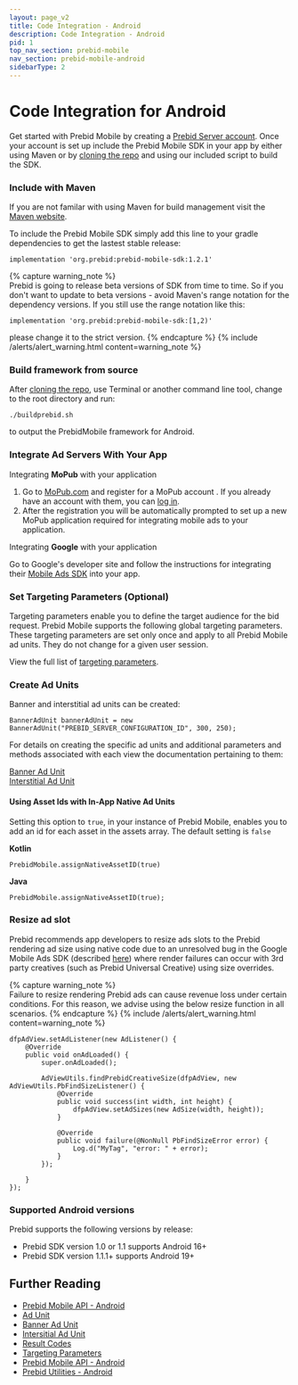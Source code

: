 ```yaml
---
layout: page_v2
title: Code Integration - Android
description: Code Integration - Android
pid: 1
top_nav_section: prebid-mobile
nav_section: prebid-mobile-android
sidebarType: 2
---
```


# Code Integration for Android

Get started with Prebid Mobile by creating a [Prebid Server account]({{site.github.url}}/prebid-mobile/prebid-mobile-pbs.html). Once your account is set up include the Prebid Mobile SDK in your app by either using Maven or by [cloning the repo](https://github.com/prebid/prebid-mobile-android) and using our included script to build the SDK.

### Include with Maven

If you are not familar with using Maven for build management visit the [Maven website](https://maven.apache.org/index.html).

To include the Prebid Mobile SDK simply add this line to your gradle dependencies to get the lastest stable release:

```
implementation 'org.prebid:prebid-mobile-sdk:1.2.1'
```

{% capture warning_note %}  
Prebid is going to release beta versions of SDK from time to time. So if you don't want to update to beta versions - avoid Maven's range notation for the dependency versions.
If you still use the range notation like this:

```
implementation 'org.prebid:prebid-mobile-sdk:[1,2)'
```

please change it to the strict version.  {% endcapture %}
{% include /alerts/alert_warning.html content=warning_note %}


### Build framework from source

After [cloning the repo](https://github.com/prebid/prebid-mobile-android), use Terminal or another command line tool, change to the root directory and run:

```
./buildprebid.sh
```

to output the PrebidMobile framework for Android.

### Integrate Ad Servers With Your App

Integrating **MoPub** with your application
1.  Go to [MoPub.com](https://app.mopub.com/register/) and  register for a MoPub account . If you already have an account with them, you can [log in](https://app.mopub.com/account/login/).
2.  After the registration you will be automatically prompted to set up a new MoPub application required for integrating mobile ads to your application.

Integrating **Google** with your application   

Go to Google's developer site and follow the instructions for integrating their [Mobile Ads SDK](https://developers.google.com/ad-manager/mobile-ads-sdk/android/quick-start) into your app.

### Set Targeting Parameters (Optional)

Targeting parameters enable you to define the target audience for the bid request. Prebid Mobile supports the following global targeting parameters. These targeting parameters are set only once and apply to all Prebid Mobile ad units. They do not change for a given user session.

View the full list of [targeting parameters](/prebid-mobile/pbm-api/android/pbm-targeting-params-android.html).

### Create Ad Units
Banner and interstitial ad units can be created:

```
BannerAdUnit bannerAdUnit = new BannerAdUnit("PREBID_SERVER_CONFIGURATION_ID", 300, 250);
```

For details on creating the specific ad units and additional parameters and methods associated with each view the documentation pertaining to them:

[Banner Ad Unit](/prebid-mobile/pbm-api/android/pbm-banneradunit-android.html)  
[Interstitial Ad Unit](/prebid-mobile/pbm-api/android/pbm-bannerinterstitialadunit-android.html)

#### Using Asset Ids with In-App Native Ad Units

Setting this option to `true`, in your instance of Prebid Mobile, enables you to add an id for each asset in the assets array. The default setting is `false`

**Kotlin**
```
PrebidMobile.assignNativeAssetID(true)
```

**Java**
```
PrebidMobile.assignNativeAssetID(true);
```

### Resize ad slot

Prebid recommends app developers to resize ads slots to the Prebid rendering ad size using native code due to an unresolved bug in the Google Mobile Ads SDK (described [here](https://groups.google.com/forum/?utm_medium=email&utm_source=footer#!category-topic/google-admob-ads-sdk/ios/648jzAP2EQY)) where render failures can occur with 3rd party creatives (such as Prebid Universal Creative) using size overrides.

{% capture warning_note %}  
Failure to resize rendering Prebid ads can cause revenue loss under certain conditions. For this reason, we advise using the below resize function in all scenarios. {% endcapture %}
{% include /alerts/alert_warning.html content=warning_note %}


```
dfpAdView.setAdListener(new AdListener() {
    @Override
    public void onAdLoaded() {
        super.onAdLoaded();

        AdViewUtils.findPrebidCreativeSize(dfpAdView, new AdViewUtils.PbFindSizeListener() {
            @Override
            public void success(int width, int height) {
                dfpAdView.setAdSizes(new AdSize(width, height));
            }

            @Override
            public void failure(@NonNull PbFindSizeError error) {
                Log.d("MyTag", "error: " + error);
            }
        });

    }
});
 ```

### Supported Android versions

Prebid supports the following versions by release:

* Prebid SDK version 1.0 or 1.1 supports Android 16+
* Prebid SDK version 1.1.1+ supports Android 19+



## Further Reading

- [Prebid Mobile API - Android]({{site.baseurl}}/prebid-mobile/pbm-api/android/pbm-api-android.html)
- [Ad Unit](/prebid-mobile/pbm-api/android/pbm-adunit-android.html)
- [Banner Ad Unit](/prebid-mobile/pbm-api/android/pbm-banneradunit-android.html)
- [Intersitial Ad Unit](/prebid-mobile/pbm-api/android/pbm-bannerinterstitialadunit-android.html)
- [Result Codes]({{site.baseurl}}/prebid-mobile/pbm-api/android/pbm-api-result-codes-android.html)
- [Targeting Parameters]({{site.baseurl}}/prebid-mobile/pbm-api/android/pbm-targeting-params-android.html)
- [Prebid Mobile API - Android]({{site.baseurl}}/prebid-mobile/pbm-api/android/pbm-api-android.html)
- [Prebid Utilities - Android]({{site.baseurl}}/prebid-mobile/pbm-api/android/pbm-util-android.html)
